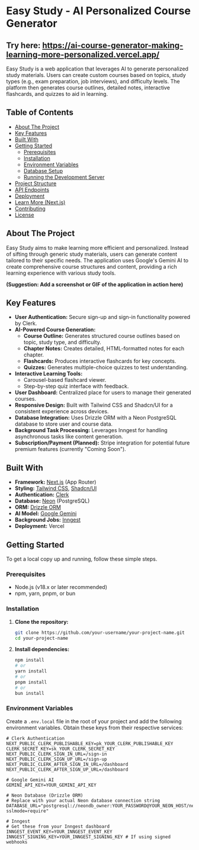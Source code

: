 # Easy Study - AI Personalized Course Generator
## Try here: https://ai-course-generator-making-learning-more-personalized.vercel.app/

Easy Study is a web application that leverages AI to generate personalized study materials. Users can create custom courses based on topics, study types (e.g., exam preparation, job interviews), and difficulty levels. The platform then generates course outlines, detailed notes, interactive flashcards, and quizzes to aid in learning.

## Table of Contents

- [About The Project](#about-the-project)
- [Key Features](#key-features)
- [Built With](#built-with)
- [Getting Started](#getting-started)
  - [Prerequisites](#prerequisites)
  - [Installation](#installation)
  - [Environment Variables](#environment-variables)
  - [Database Setup](#database-setup)
  - [Running the Development Server](#running-the-development-server)
- [Project Structure](#project-structure)
- [API Endpoints](#api-endpoints)
- [Deployment](#deployment)
- [Learn More (Next.js)](#learn-more-nextjs)
- [Contributing](#contributing)
- [License](#license)

## About The Project

Easy Study aims to make learning more efficient and personalized. Instead of sifting through generic study materials, users can generate content tailored to their specific needs. The application uses Google's Gemini AI to create comprehensive course structures and content, providing a rich learning experience with various study tools.

**(Suggestion: Add a screenshot or GIF of the application in action here)**
<!-- ![App Screenshot](path/to/your/screenshot.png) -->

## Key Features

-   **User Authentication:** Secure sign-up and sign-in functionality powered by Clerk.
-   **AI-Powered Course Generation:**
    -   **Course Outline:** Generates structured course outlines based on topic, study type, and difficulty.
    -   **Chapter Notes:** Creates detailed, HTML-formatted notes for each chapter.
    -   **Flashcards:** Produces interactive flashcards for key concepts.
    -   **Quizzes:** Generates multiple-choice quizzes to test understanding.
-   **Interactive Learning Tools:**
    -   Carousel-based flashcard viewer.
    -   Step-by-step quiz interface with feedback.
-   **User Dashboard:** Centralized place for users to manage their generated courses.
-   **Responsive Design:** Built with Tailwind CSS and Shadcn/UI for a consistent experience across devices.
-   **Database Integration:** Uses Drizzle ORM with a Neon PostgreSQL database to store user and course data.
-   **Background Task Processing:** Leverages Inngest for handling asynchronous tasks like content generation.
-   **Subscription/Payment (Planned):** Stripe integration for potential future premium features (currently "Coming Soon").

## Built With

-   **Framework:** [Next.js](https://nextjs.org/) (App Router)
-   **Styling:** [Tailwind CSS](https://tailwindcss.com/), [Shadcn/UI](https://ui.shadcn.com/)
-   **Authentication:** [Clerk](https://clerk.com/)
-   **Database:** [Neon](https://neon.tech/) (PostgreSQL)
-   **ORM:** [Drizzle ORM](https://orm.drizzle.team/)
-   **AI Model:** [Google Gemini](https://ai.google.dev/gemini-api)
-   **Background Jobs:** [Inngest](https://www.inngest.com/)
-   **Deployment:** Vercel

## Getting Started

To get a local copy up and running, follow these simple steps.

### Prerequisites

-   Node.js (v18.x or later recommended)
-   npm, yarn, pnpm, or bun

### Installation

1.  **Clone the repository:**
    ```bash
    git clone https://github.com/your-username/your-project-name.git
    cd your-project-name
    ```
2.  **Install dependencies:**
    ```bash
    npm install
    # or
    yarn install
    # or
    pnpm install
    # or
    bun install
    ```

### Environment Variables

Create a `.env.local` file in the root of your project and add the following environment variables. Obtain these keys from their respective services:

```env
# Clerk Authentication
NEXT_PUBLIC_CLERK_PUBLISHABLE_KEY=pk_YOUR_CLERK_PUBLISHABLE_KEY
CLERK_SECRET_KEY=sk_YOUR_CLERK_SECRET_KEY
NEXT_PUBLIC_CLERK_SIGN_IN_URL=/sign-in
NEXT_PUBLIC_CLERK_SIGN_UP_URL=/sign-up
NEXT_PUBLIC_CLERK_AFTER_SIGN_IN_URL=/dashboard
NEXT_PUBLIC_CLERK_AFTER_SIGN_UP_URL=/dashboard

# Google Gemini AI
GEMINI_API_KEY=YOUR_GEMINI_API_KEY

# Neon Database (Drizzle ORM)
# Replace with your actual Neon database connection string
DATABASE_URL="postgresql://neondb_owner:YOUR_PASSWORD@YOUR_NEON_HOST/neondb?sslmode=require"

# Inngest
# Get these from your Inngest dashboard
INNGEST_EVENT_KEY=YOUR_INNGEST_EVENT_KEY
INNGEST_SIGNING_KEY=YOUR_INNGEST_SIGNING_KEY # If using signed webhooks

